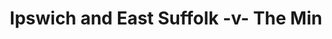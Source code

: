 ---
year: "1998"
serialNumber: "0224" 
game: "Ipswich and East Suffolk"
title: "Ipswich and East Suffolk -v- The Min"
gameLocation: ""
gameDate: ""
result: ""
resultType: ""
type: "game"
---